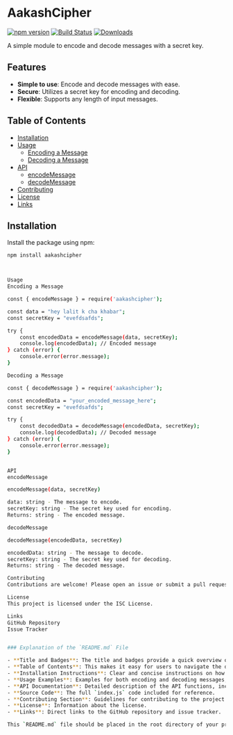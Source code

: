 # AakashCipher

[![npm version](https://img.shields.io/npm/v/aakashcipher)](https://www.npmjs.com/package/aakashcipher)
[![Build Status](https://img.shields.io/travis/username/aakashcipher)](https://travis-ci.org/username/aakashcipher)
[![Downloads](https://img.shields.io/npm/dm/aakashcipher)](https://www.npmjs.com/package/aakashcipher)

A simple module to encode and decode messages with a secret key.

## Features

- **Simple to use**: Encode and decode messages with ease.
- **Secure**: Utilizes a secret key for encoding and decoding.
- **Flexible**: Supports any length of input messages.

## Table of Contents

- [Installation](#installation)
- [Usage](#usage)
  - [Encoding a Message](#encoding-a-message)
  - [Decoding a Message](#decoding-a-message)
- [API](#api)
  - [encodeMessage](#encodemessage)
  - [decodeMessage](#decodemessage)
- [Contributing](#contributing)
- [License](#license)
- [Links](#links)

## Installation

Install the package using npm:

```bash
npm install aakashcipher



Usage
Encoding a Message

const { encodeMessage } = require('aakashcipher');

const data = "hey lalit k cha khabar";
const secretKey = "evefdsafds";

try {
    const encodedData = encodeMessage(data, secretKey);
    console.log(encodedData); // Encoded message
} catch (error) {
    console.error(error.message);
}

Decoding a Message

const { decodeMessage } = require('aakashcipher');

const encodedData = "your_encoded_message_here";
const secretKey = "evefdsafds";

try {
    const decodedData = decodeMessage(encodedData, secretKey);
    console.log(decodedData); // Decoded message
} catch (error) {
    console.error(error.message);
}


API
encodeMessage

encodeMessage(data, secretKey)

data: string - The message to encode.
secretKey: string - The secret key used for encoding.
Returns: string - The encoded message.

decodeMessage

decodeMessage(encodedData, secretKey)

encodedData: string - The message to decode.
secretKey: string - The secret key used for decoding.
Returns: string - The decoded message.

Contributing
Contributions are welcome! Please open an issue or submit a pull request.

License
This project is licensed under the ISC License.

Links
GitHub Repository
Issue Tracker


### Explanation of the `README.md` File

- **Title and Badges**: The title and badges provide a quick overview of the package version, build status, and download statistics.
- **Table of Contents**: This makes it easy for users to navigate the document.
- **Installation Instructions**: Clear and concise instructions on how to install the package.
- **Usage Examples**: Examples for both encoding and decoding messages, with error handling.
- **API Documentation**: Detailed description of the API functions, including parameters and return values.
- **Source Code**: The full `index.js` code included for reference.
- **Contributing Section**: Guidelines for contributing to the project.
- **License**: Information about the license.
- **Links**: Direct links to the GitHub repository and issue tracker.

This `README.md` file should be placed in the root directory of your project. When you publish your package to npm, this file will be displayed on the npm package page, providing users with all the necessary information in a professional format. Make sure to replace `username` with your actual GitHub username and update any other placeholders accordingly.
